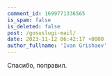 ```yaml
---
comment_id: 1699771336565
is_spam: false
is_deleted: false
post: /gosuslugi-mail/
date: 2023-11-12 06:42:17 +0000
author_fullname: 'Ivan Grishaev'
---
```


Спасибо, поправил.

